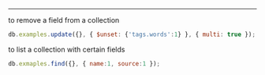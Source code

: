 
____

to remove a field from a collection
```js
db.examples.update({}, { $unset: {'tags.words':1} }, { multi: true });
```

to list a collection with certain fields
```js
db.exmaples.find({}, { name:1, source:1 });
```
